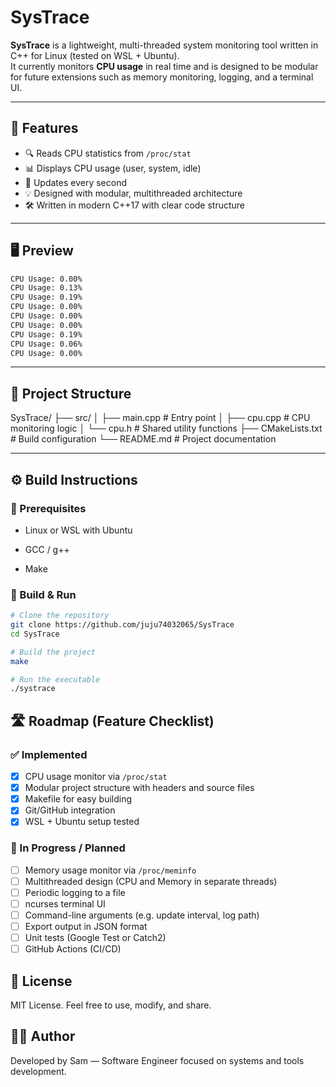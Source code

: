 # SysTrace

**SysTrace** is a lightweight, multi-threaded system monitoring tool written in C++ for Linux (tested on WSL + Ubuntu).  
It currently monitors **CPU usage** in real time and is designed to be modular for future extensions such as memory monitoring, logging, and a terminal UI.

---

## 🧠 Features

- 🔍 Reads CPU statistics from `/proc/stat`
- 📊 Displays CPU usage (user, system, idle)
- 🔄 Updates every second
- 💡 Designed with modular, multithreaded architecture
- 🛠️ Written in modern C++17 with clear code structure

---

## 🖥 Preview

```bash
CPU Usage: 0.00%
CPU Usage: 0.13%
CPU Usage: 0.19%
CPU Usage: 0.00%
CPU Usage: 0.00%
CPU Usage: 0.00%
CPU Usage: 0.19%
CPU Usage: 0.06%
CPU Usage: 0.00%
```

---

## 📁 Project Structure

SysTrace/
├── src/
│   ├── main.cpp           # Entry point
│   ├── cpu.cpp            # CPU monitoring logic
│   └── cpu.h              # Shared utility functions
├── CMakeLists.txt         # Build configuration
└── README.md              # Project documentation

---

## ⚙️ Build Instructions

### 🔧 Prerequisites

- Linux or WSL with Ubuntu

- GCC / g++

- Make

### 🧪 Build & Run

```bash
# Clone the repository
git clone https://github.com/juju74032065/SysTrace
cd SysTrace

# Build the project
make

# Run the executable
./systrace

```

## 🛣️ Roadmap (Feature Checklist)

### ✅ Implemented
- [x] CPU usage monitor via `/proc/stat`
- [x] Modular project structure with headers and source files
- [x] Makefile for easy building
- [x] Git/GitHub integration
- [x] WSL + Ubuntu setup tested

### 🧩 In Progress / Planned
- [ ] Memory usage monitor via `/proc/meminfo`
- [ ] Multithreaded design (CPU and Memory in separate threads)
- [ ] Periodic logging to a file
- [ ] ncurses terminal UI
- [ ] Command-line arguments (e.g. update interval, log path)
- [ ] Export output in JSON format
- [ ] Unit tests (Google Test or Catch2)
- [ ] GitHub Actions (CI/CD)

## 📜 License
MIT License. Feel free to use, modify, and share.

## 👨‍💻 Author
Developed by Sam — Software Engineer focused on systems and tools development.
